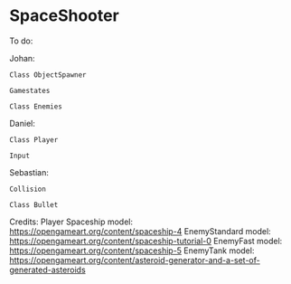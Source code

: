 # SpaceShooter

To do:

  Johan:
    
    Class ObjectSpawner
    
    Gamestates
    
    Class Enemies
    
  Daniel:
    
    Class Player
    
    Input
    
  Sebastian:
  
    Collision
    
    Class Bullet


Credits:
Player Spaceship model: https://opengameart.org/content/spaceship-4
EnemyStandard model: https://opengameart.org/content/spaceship-tutorial-0
EnemyFast model: https://opengameart.org/content/spaceship-5
EnemyTank model: https://opengameart.org/content/asteroid-generator-and-a-set-of-generated-asteroids

